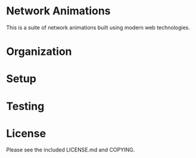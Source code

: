 # Network Animations

This is a suite of network animations built using modern web technologies.



# Organization



# Setup



# Testing



# License

Please see the included LICENSE.md and COPYING.

<!-- yarn add --dev webpack webpack-dev-server html-webpack-plugin path typescript babel-loader babel-core babel-preset-env awesome-typescript-loader pug-loader rimraf pug extract-text-webpack-plugin css-loader -->